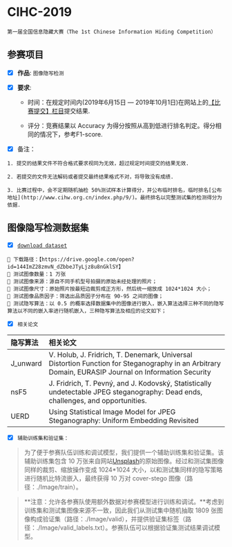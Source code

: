 # CIHC-2019
`第一届全国信息隐藏大赛（The 1st
Chinese Information Hiding Competition）`

## 参赛项目

- [x] **作品**: `图像隐写检测`

- [x] **要求**:

  - 时间：在规定时间内(2019年6月15日 — 2019年10月1日)在网站上的[【比赛提交】栏目](http://www.cihw.org.cn/ )提交结果.

  - 评分：竞赛结果以 Accuracy 为得分按照从高到低进行排名判定。得分相同的情况下，参考F1-score.

- [x] 备注：
  
```
1. 提交的结果文件不符合格式要求视同为无效，超过规定时间提交的结果无效.
  
2. 若提交的文件无法解码或者提交最终结果格式不对，将导致没有成绩.
  
3. 比赛过程中，会不定期随机抽检 50%测试样本计算得分，并公布临时排名，临时排名[公布地址](http://www.cihw.org.cn/index.php/9/)。最终排名以完整测试集的检测得分为依据.
```
## 图像隐写检测数据集 
- [x] [```download dataset```](https://drive.google.com/open?id=144ImZ28zmvN_dZbbeJTyLjz8u8nGklSY)

```
 下载路径：【https://drive.google.com/open?id=144ImZ28zmvN_dZbbeJTyLjz8u8nGklSY】
 测试图像数量：1 万张
 测试图像来源：源自不同手机型号拍摄的原始未经处理的照片；
 测试图像尺寸：原始照片按最短边裁剪成正方形，然后统一缩放成 1024*1024 大小；
 测试图像品质因子：筛选出品质因子分布在 90-95 之间的图像；
 测试隐写算法：以 0.5 的概率选择数据集中的图像进行嵌入，嵌入算法选择三种不同的隐写算法以不同的嵌入率进行随机嵌入，三种隐写算法及相应的论文如下；
```
- [x] `相关论文`

|  隐写算法   |    相关论文                |
| :--------- | :------------------------- |
| J_unward   | V. Holub, J. Fridrich, T. Denemark, Universal Distortion Function for Steganography in an Arbitrary Domain, EURASIP Journal on Information Security |
| nsF5       | J. Fridrich, T. Pevný, and J. Kodovský, Statistically undetectable JPEG steganography: Dead ends, challenges, and opportunities. |
| UERD       | Using Statistical Image Model for JPEG Steganography: Uniform Embedding Revisited|

- [x] `辅助训练集和验证集：`

> 为了便于参赛队伍训练和调试模型，我们提供一个辅助训练集和验证集。该辅助训练集包含 10 万张来自网站[Unsplash](https://unsplash.com)的原始图像。经过和测试集图像同样的裁剪、缩放操作变成 1024*1024 大小，以和测试集同样的隐写策略进行随机比特流嵌入，最终获得 10 万对 cover-stego 图像（路径：./Image/train）。

> **注意：允许各参赛队使用额外数据对参赛模型进行训练和调试。**考虑到训练集和测试集图像来源不一致，因此我们从测试集中随机抽取 1809 张图像构成验证集（路径：./Image/valid），并提供验证集标签（路径：./Image/valid_labels.txt）。参赛队伍可以根据验证集测试结果调试模型。
